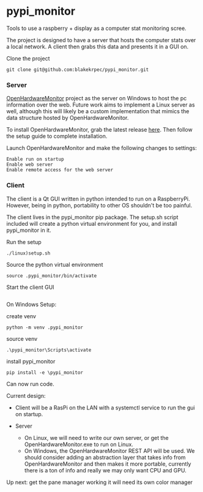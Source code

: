 # pypi_monitor
Tools to use a raspberry + display as a computer stat monitoring scree. 

The project is designed to have a server that hosts the computer stats over a local network. A client then grabs this data and presents it in a GUI on. 

Clone the project
```
git clone git@github.com:blakekrpec/pypi_monitor.git
```

### Server
[OpenHardwareMonitor](https://github.com/hexagon-oss/openhardwaremonitor) project as the server on Windows to host the pc information over the web. Future work aims to implement a Linux server as well, although this will likely be a custom implementation that mimics the data structure hosted by OpenHardwareMonitor.

To install OpenHardwareMonitor, grab the latest release [here](https://github.com/hexagon-oss/openhardwaremonitor/releases). Then follow the setup guide to complete installation. 

Launch OpenHardwareMonitor and make the following changes to settings:

    Enable run on startup
    Enable web server
    Enable remote access for the web server

### Client 
The client is a Qt GUI written in python intended to run on a RaspberryPi. However, being in python, portability to other OS shouldn't be too painful. 

The client lives in the pypi_monitor pip package. The setup.sh script included will create a python virtual environment for you, and install pypi_monitor in it.

Run the setup
```
./linux)setup.sh
```
Source the python virtual environment
```
source .pypi_monitor/bin/activate
```
Start the client GUI
```

```

On Windows Setup:

create venv
```
python -m venv .pypi_monitor
```
source venv
```
.\pypi_monitor\Scripts\activate
```
install pypi_monitor 
```
pip install -e \pypi_monitor
```

Can now run code.

Current design:

- Client will be a RasPi on the LAN with a systemctl service to run the gui on startup.

- Server
    - On Linux, we will need to write our own server, or get the OpenHardwareMonitor.exe to run on Linux.
    - On Windows, the OpenHardwareMonitor REST API will be used. We should consider adding an abstraction layer that takes info from OpenHardwareMonitor and then makes it more portable, currently there is a ton of info and really we may only want CPU and GPU. 



Up next: 
    get the pane manager working 
        it will need its own color manager